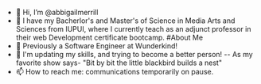 - 👋 Hi, I’m @abbigailmerrill
- 👀 I have my Bacherlor's and  Master's of Science in Media Arts and Sciences from IUPUI, where I currently teach as an adjunct professor in their web Development certificate bootcamp. 
#About Me
- 🌱 Previously a Software Engineer at Wunderkind!
- 💞️ I'm updating my skills, and trying to become a better person!
-- As my favorite show says- "Bit by bit the little blackbird builds a nest"
- 📫 How to reach me: communications temporarily on pause. 
